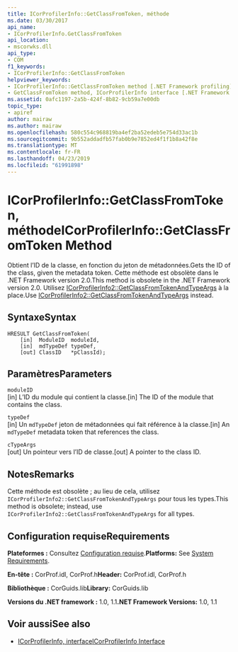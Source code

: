 ```yaml
---
title: ICorProfilerInfo::GetClassFromToken, méthode
ms.date: 03/30/2017
api_name:
- ICorProfilerInfo.GetClassFromToken
api_location:
- mscorwks.dll
api_type:
- COM
f1_keywords:
- ICorProfilerInfo::GetClassFromToken
helpviewer_keywords:
- ICorProfilerInfo::GetClassFromToken method [.NET Framework profiling]
- GetClassFromToken method, ICorProfilerInfo interface [.NET Framework profiling]
ms.assetid: 0afc1197-2a5b-424f-8b82-9cb59a7e00db
topic_type:
- apiref
author: mairaw
ms.author: mairaw
ms.openlocfilehash: 580c554c968819ba4ef2ba52edeb5e754d33ac1b
ms.sourcegitcommit: 9b552addadfb57fab0b9e7852ed4f1f1b8a42f8e
ms.translationtype: MT
ms.contentlocale: fr-FR
ms.lasthandoff: 04/23/2019
ms.locfileid: "61991898"
---
```

# <a name="icorprofilerinfogetclassfromtoken-method"></a><span data-ttu-id="8b2a6-102">ICorProfilerInfo::GetClassFromToken, méthode</span><span class="sxs-lookup"><span data-stu-id="8b2a6-102">ICorProfilerInfo::GetClassFromToken Method</span></span>
<span data-ttu-id="8b2a6-103">Obtient l’ID de la classe, en fonction du jeton de métadonnées.</span><span class="sxs-lookup"><span data-stu-id="8b2a6-103">Gets the ID of the class, given the metadata token.</span></span> <span data-ttu-id="8b2a6-104">Cette méthode est obsolète dans le .NET Framework version 2.0.</span><span class="sxs-lookup"><span data-stu-id="8b2a6-104">This method is obsolete in the .NET Framework version 2.0.</span></span> <span data-ttu-id="8b2a6-105">Utilisez [ICorProfilerInfo2::GetClassFromTokenAndTypeArgs](../../../../docs/framework/unmanaged-api/profiling/icorprofilerinfo2-getclassfromtokenandtypeargs-method.md) à la place.</span><span class="sxs-lookup"><span data-stu-id="8b2a6-105">Use [ICorProfilerInfo2::GetClassFromTokenAndTypeArgs](../../../../docs/framework/unmanaged-api/profiling/icorprofilerinfo2-getclassfromtokenandtypeargs-method.md) instead.</span></span>  
  
## <a name="syntax"></a><span data-ttu-id="8b2a6-106">Syntaxe</span><span class="sxs-lookup"><span data-stu-id="8b2a6-106">Syntax</span></span>  
  
```  
HRESULT GetClassFromToken(  
    [in]  ModuleID  moduleId,  
    [in]  mdTypeDef typeDef,  
    [out] ClassID   *pClassId);  
```  
  
## <a name="parameters"></a><span data-ttu-id="8b2a6-107">Paramètres</span><span class="sxs-lookup"><span data-stu-id="8b2a6-107">Parameters</span></span>  
 `moduleID`  
 <span data-ttu-id="8b2a6-108">[in] L’ID du module qui contient la classe.</span><span class="sxs-lookup"><span data-stu-id="8b2a6-108">[in] The ID of the module that contains the class.</span></span>  
  
 `typeDef`  
 <span data-ttu-id="8b2a6-109">[in] Un `mdTypeDef` jeton de métadonnées qui fait référence à la classe.</span><span class="sxs-lookup"><span data-stu-id="8b2a6-109">[in] An `mdTypeDef` metadata token that references the class.</span></span>  
  
 `cTypeArgs`  
 <span data-ttu-id="8b2a6-110">[out] Un pointeur vers l’ID de classe.</span><span class="sxs-lookup"><span data-stu-id="8b2a6-110">[out] A pointer to the class ID.</span></span>  
  
## <a name="remarks"></a><span data-ttu-id="8b2a6-111">Notes</span><span class="sxs-lookup"><span data-stu-id="8b2a6-111">Remarks</span></span>  
 <span data-ttu-id="8b2a6-112">Cette méthode est obsolète ; au lieu de cela, utilisez `ICorProfilerInfo2::GetClassFromTokenAndTypeArgs` pour tous les types.</span><span class="sxs-lookup"><span data-stu-id="8b2a6-112">This method is obsolete; instead, use `ICorProfilerInfo2::GetClassFromTokenAndTypeArgs` for all types.</span></span>  
  
## <a name="requirements"></a><span data-ttu-id="8b2a6-113">Configuration requise</span><span class="sxs-lookup"><span data-stu-id="8b2a6-113">Requirements</span></span>  
 <span data-ttu-id="8b2a6-114">**Plateformes :** Consultez [Configuration requise](../../../../docs/framework/get-started/system-requirements.md).</span><span class="sxs-lookup"><span data-stu-id="8b2a6-114">**Platforms:** See [System Requirements](../../../../docs/framework/get-started/system-requirements.md).</span></span>  
  
 <span data-ttu-id="8b2a6-115">**En-tête :** CorProf.idl, CorProf.h</span><span class="sxs-lookup"><span data-stu-id="8b2a6-115">**Header:** CorProf.idl, CorProf.h</span></span>  
  
 <span data-ttu-id="8b2a6-116">**Bibliothèque :** CorGuids.lib</span><span class="sxs-lookup"><span data-stu-id="8b2a6-116">**Library:** CorGuids.lib</span></span>  
  
 <span data-ttu-id="8b2a6-117">**Versions du .NET framework :** 1.0, 1.1</span><span class="sxs-lookup"><span data-stu-id="8b2a6-117">**.NET Framework Versions:** 1.0, 1.1</span></span>  
  
## <a name="see-also"></a><span data-ttu-id="8b2a6-118">Voir aussi</span><span class="sxs-lookup"><span data-stu-id="8b2a6-118">See also</span></span>

- [<span data-ttu-id="8b2a6-119">ICorProfilerInfo, interface</span><span class="sxs-lookup"><span data-stu-id="8b2a6-119">ICorProfilerInfo Interface</span></span>](../../../../docs/framework/unmanaged-api/profiling/icorprofilerinfo-interface.md)
